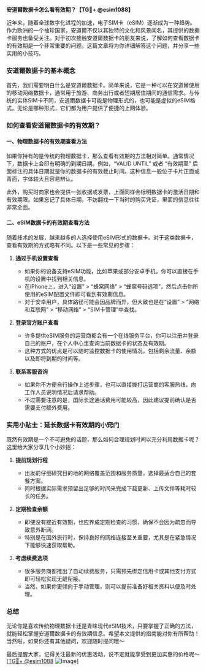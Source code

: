 **安道爾数据卡怎么看有效期？【TG💪+ @esim1088】**

近年来，随着全球数字化进程的加速，电子SIM卡（eSIM）逐渐成为一种趋势。作为欧洲的一个袖珍国家，安道爾不仅以其独特的文化和风景闻名，其提供的数据卡服务也备受关注。对于初次接触安道爾数据卡的朋友来说，了解如何查看数据卡的有效期是一个非常重要的问题。这篇文章将为你详细解答这个问题，并分享一些实用的小技巧。

### 安道爾数据卡的基本概念

首先，我们需要明白什么是安道爾数据卡。简单来说，它是一种可以在安道爾使用的移动网络数据卡，通常用于旅游、商务出行或者短期居住期间的通信需求。与传统的实体SIM卡不同，安道爾数据卡可能是物理形式的，也可能是虚拟的eSIM格式。无论是哪种形式，它们都为用户提供了便捷的上网体验。

### 如何查看安道爾数据卡的有效期？

#### 一、物理数据卡的有效期查看方法

如果你持有的是传统的物理数据卡，那么查看有效期的方法相对简单。通常情况下，数据卡上会印有明确的到期日期。例如，“VALID UNTIL” 或者 “有效期至” 后面标注的具体日期就是你的数据卡的有效截止时间。这种信息一般位于卡片正面或背面，字体较大且容易辨认。

此外，购买时商家也会提供一张收据或发票，上面同样会标明数据卡的激活日期和有效期限。如果忘记了具体日期，不妨翻找一下当时的购买凭证，里面的信息往往非常全面。

#### 二、eSIM数据卡的有效期查看方法

随着技术的发展，越来越多的人选择使用eSIM形式的数据卡。对于这类数据卡，查看有效期的方式略有不同。以下是一些常见的步骤：

1. **通过手机设置查看**
   - 如果你的设备支持eSIM功能，比如苹果或部分安卓手机，你可以直接在手机的设置中找到相关信息。
   - 在iPhone上，进入“设置” > “蜂窝网络” > “蜂窝号码选项”，然后点击你所使用的eSIM配置文件即可看到有效期信息。
   - 对于安卓用户，具体路径可能会因品牌而异，但大致也是在“设置” > “网络和互联网” > “移动网络” > “SIM卡管理”中查找。

2. **登录官方账户查看**
   - 许多提供eSIM服务的运营商都会有一个在线服务平台，你可以注册并登录自己的账户，在个人中心里查询当前数据卡的状态及有效期。
   - 这种方式的优点是可以随时监控数据卡的使用情况，包括剩余流量、余额以及即将到期的时间等。

3. **联系客服咨询**
   - 如果你不方便自行操作上述步骤，也可以直接拨打运营商的客服热线，向工作人员说明情况后请求帮助。
   - 不过需要注意的是，国际长途通话费用可能较高，因此建议提前确认是否需要支付额外费用。

### 实用小贴士：延长数据卡有效期的小窍门

既然有效期是一个不可避免的话题，那么如何合理规划时间以充分利用数据卡呢？这里给大家分享几个小妙招：

1. **提前规划行程**
   - 出发前仔细研究目的地的网络覆盖范围和服务质量，选择最适合自己的套餐方案。
   - 同时根据实际需求预留出足够的时间来完成下载更新、上传文件等耗时较长的任务。

2. **定期检查余额**
   - 即使没有接近有效期，也应养成定期检查的习惯，确保不会因为疏忽而导致意外断网。
   - 特别是在国外旅行时，保持良好的网络连接至关重要，尤其是在紧急情况下能够快速获取帮助。

3. **考虑续费选项**
   - 很多服务商都推出了自动续费服务，只需预先绑定信用卡或其他支付方式即可轻松实现无缝衔接。
   - 当然，如果你更倾向于手动管理，则可以提前准备好相关资料以便及时处理。

### 总结

无论你是喜欢传统物理数据卡还是青睐现代eSIM技术，只要掌握了正确的方法，就能轻松掌握安道爾数据卡的有效期信息。希望本文提供的指南能对你有所帮助！当然啦，如果你还有其他疑问，欢迎随时提问哦～

最后提醒大家，记得关注最新的优惠活动，说不定就能享受到更加实惠的价格呢～ [[TG💪+ @esim1088](https://t.me/s/esim1088) ![Image](https://i.postimg.cc/4NQfJmqS/Snipaste-2025-05-13-00-14-12.png)]